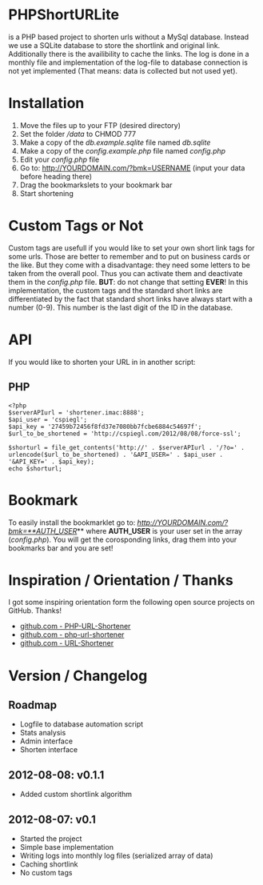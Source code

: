 # PHPShortURLite
is a PHP based project to shorten urls without a MySql database. Instead we use a SQLite database to store the shortlink and original link. Additionally there is the availibility to cache the links. The log is done in a monthly file and implementation of the log-file to database connection is not yet implemented (That means: data is collected but not used yet).

# Installation

1. Move the files up to your FTP (desired directory)
2. Set the folder */data* to CHMOD 777
3. Make a copy of the *db.example.sqlite* file named *db.sqlite*
4. Make a copy of the *config.example.php* file named *config.php*
5. Edit your *config.php* file
6. Go to: http://YOURDOMAIN.com/?bmk=USERNAME (input your data before heading there)
7. Drag the bookmarkslets to your bookmark bar
8. Start shortening

# Custom Tags or Not

Custom tags are usefull if you would like to set your own short link tags for some urls. Those are better to remember and to put on business cards or the like. But they come with a disadvantage: they need some letters to be taken from the overall pool. Thus you can activate them and deactivate them in the *config.php* file. **BUT**: do not change that setting **EVER**! In this implementation, the custom tags and the standard short links are differentiated by the fact that standard short links have always start with a number (0-9). This number is the last digit of the ID in the database.

# API

If you would like to shorten your URL in in another script:

## PHP

	<?php
	$serverAPIurl = 'shortener.imac:8888';
	$api_user = 'cspiegl';
	$api_key = '27459b72456f8fd37e7080bb7fcbe6884c54697f';
	$url_to_be_shortened = 'http://cspiegl.com/2012/08/08/force-ssl';

	$shorturl = file_get_contents('http://' . $serverAPIurl . '/?o=' . urlencode($url_to_be_shortened) . '&API_USER=' . $api_user . '&API_KEY=' . $api_key);
	echo $shorturl;

# Bookmark

To easily install the bookmarklet go to: *http://YOURDOMAIN.com/?bmk=**AUTH_USER*** where **AUTH_USER** is your user set in the array (*config.php*). You will get the corosponding links, drag them into your bookmarks bar and you are set!

# Inspiration / Orientation / Thanks

I got some inspiring orientation form the following open source projects on GitHub. Thanks!

* [github.com - PHP-URL-Shortener](https://github.com/briancray/PHP-URL-Shortener)
* [github.com - php-url-shortener](https://github.com/mathiasbynens/php-url-shortener)
* [github.com - URL-Shortener](https://github.com/MaxKDevelopment/URL-Shortener)

# Version / Changelog

## Roadmap

* Logfile to database automation script
* Stats analysis
* Admin interface
* Shorten interface

## 2012-08-08: v0.1.1

* Added custom shortlink algorithm

## 2012-08-07: v0.1

* Started the project
* Simple base implementation
* Writing logs into monthly log files (serialized array of data)
* Caching shortlink
* No custom tags